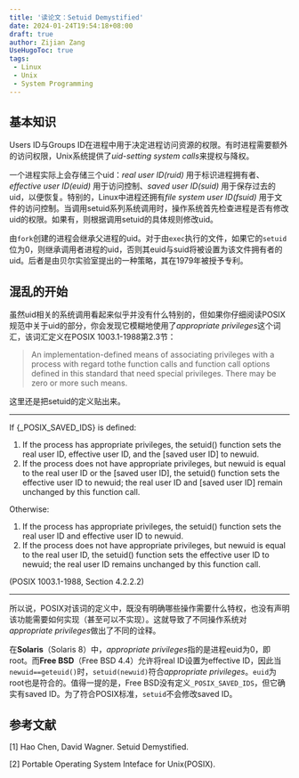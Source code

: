 ```yaml
---
title: '读论文：Setuid Demystified'
date: 2024-01-24T19:54:18+08:00
draft: true
author: Zijian Zang
UseHugoToc: true
tags: 
 - Linux
 - Unix
 - System Programming
---
```




<!--more-->

## 基本知识

Users ID与Groups ID在进程中用于决定进程访问资源的权限。有时进程需要额外的访问权限，Unix系统提供了*uid-setting system calls*来提权与降权。

一个进程实际上会存储三个uid：*real user ID(ruid)* 用于标识进程拥有者、*effective user ID(euid)* 用于访问控制、*saved user ID(suid)* 用于保存过去的uid，以便恢复。特别的，Linux中进程还拥有*file system user ID(fsuid)* 用于文件的访问控制。当调用setuid系列系统调用时，操作系统首先检查进程是否有修改uid的权限。如果有，则根据调用setuid的具体规则修改uid。

由`fork`创建的进程会继承父进程的uid。对于由`exec`执行的文件，如果它的`setuid`位为0，则继承调用者进程的uid，否则其euid与suid将被设置为该文件拥有者的uid。后者是由贝尔实验室提出的一种策略，其在1979年被授予专利。

## 混乱的开始

虽然uid相关的系统调用看起来似乎并没有什么特别的，但如果你仔细阅读POSIX规范中关于uid的部分，你会发现它模糊地使用了*appropriate privileges*这个词汇，该词汇定义在POSIX 1003.1-1988第2.3节：

>An implementation-defined means of associating privileges with a process with regard tothe function calls and function call options defined in this standard that need special privileges. There may be zero or more such means.

这里还是把setuid的定义贴出来。

---

If {_POSIX_SAVED_IDS} is defined:

1. If the process has appropriate privileges, the setuid() function sets the real user ID, effective user ID, and the [saved user ID] to newuid.
2. If the process does not have appropriate privileges, but newuid is equal to the real user ID or the [saved user ID], the setuid() function sets the effective user ID to newuid; the real user ID and [saved user ID] remain unchanged by this function call.

Otherwise:

1. If the process has appropriate privileges, the setuid() function sets the real user ID and effective user ID to newuid.
2. If the process does not have appropriate privileges, but newuid is equal to the real user ID, the setuid() function sets the effective user ID to newuid; the real user ID remains unchanged by this function call.

(POSIX 1003.1-1988, Section 4.2.2.2)

---

所以说，POSIX对该词的定义中，既没有明确哪些操作需要什么特权，也没有声明该功能需要如何实现（甚至可以不实现）。这就导致了不同操作系统对*appropriate privileges*做出了不同的诠释。

在**Solaris**（Solaris 8）中，*appropriate privileges*指的是进程euid为0，即root。而**Free BSD**（Free BSD 4.4）允许将real ID设置为effective ID，因此当`newuid==geteuid()`时，`setuid(newuid)`符合*appropriate privileges*。`euid`为root也是符合的。值得一提的是，Free BSD没有定义`_POSIX_SAVED_IDS`，但它确实有saved ID。为了符合POSIX标准，`setuid`不会修改saved ID。

## 参考文献

[1] Hao Chen, David Wagner. Setuid Demystified.

[2] Portable Operating System Inteface for Unix(POSIX).
